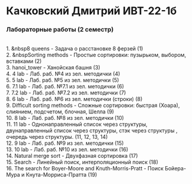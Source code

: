 # Качковский Дмитрий ИВТ-22-1б
### Лабораторные работы (2 семестр) 
<br>1. &nbsp8 queens - Задача о расстановке 8 ферзей (1)
<br>2. &nbspSorting methods - Простые сортировки: пузырьком, выбором, вставками (2)
<br>3. hanoi_tower - Ханойская башня (3)
<br>4. 4 lab - Лаб. раб. №4 из зел. методички (4)
<br>5. 5 lab - Лаб. раб. №5 из зел. методички (5)
<br>6. 7.1 lab - Лаб. раб. №7.1 из зел. методички (6)
<br>7. 7.2 lab - Лаб. раб. №7.2 из зел. методички (7)
<br>8. 6 lab - Лаб. раб. №6 из зел. методички (строки) (8)
<br>9. Difficult sorting methods - Сложные сортировки: быстрая (Хоара), слиянием, подсчетом, блочная, Шелла (9)
<br>10. 8 lab - Лаб. раб. №8 из зел. методички (10)
<br>11. 11 lab - Однонаправленный список через структуры, двунаправленный список через структуры, стэк через структуры , очередь через структуры. (11, 12, 13, 14)
<br>12. 9 lab - Лаб. раб. №9 из зел. методички (15)
<br>13. 10 lab - Лаб. раб. №10 из зел. методички (16)
<br>14. Natural merge sort - Двухфазная сортировка (17)
<br>15. Search - Линейный поиск, интерполяционный поиск (18)
<br>16. The search for Boyer-Moore and Knuth-Morris-Pratt - Поиск Бойера-Мура и Кнута-Морриса-Пратта (19)
